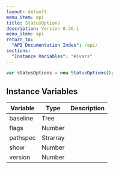 ```yaml
---
layout: default
menu_item: api
title: StatusOptions
description: Version 0.26.1
menu_item: api
return_to:
  "API Documentation Index": /api/
sections:
  "Instance Variables": "#ivars"
---
```


```js
var statusOptions = new StatusOptions();
```

## <a name="ivars"></a>Instance Variables

| Variable | Type | Description |
| --- | --- | --- |
| <a name="baseline"></a>baseline | Tree |  |
| <a name="flags"></a>flags | Number |  |
| <a name="pathspec"></a>pathspec | Strarray |  |
| <a name="show"></a>show | Number |  |
| <a name="version"></a>version | Number |  |

